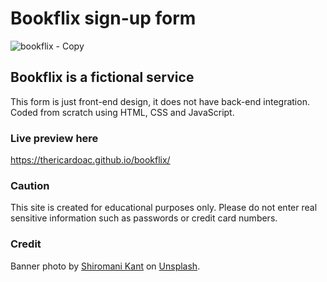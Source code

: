 # Bookflix sign-up form
![bookflix - Copy](https://user-images.githubusercontent.com/112439514/214977007-d17ab587-d4dd-4850-8011-bb10140348b7.png)

## Bookflix is a fictional service
This form is just front-end design, it does not have back-end integration. Coded from scratch using HTML, CSS and JavaScript.

### Live preview here
https://thericardoac.github.io/bookflix/

### Caution
This site is created for educational purposes only. Please do not enter real sensitive information such as passwords or credit card numbers.

### Credit
Banner photo by [Shiromani Kant](https://unsplash.com/@shiromanikant?utm_source=unsplash&utm_medium=referral&utm_content=creditCopyText) on [Unsplash](https://unsplash.com/images/things/book?utm_source=unsplash&utm_medium=referral&utm_content=creditCopyText).

